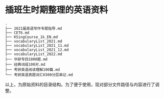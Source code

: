 # 插班生时期整理的英语资料

```text
.
├── 2021届英语写作专题指导.md
├── CET6.md
├── KSingCourse_1k_EN.md
├── vocabularyList_2021.md
├── vocabularyList_2021_11.md
├── vocabularyList_2021_12.md
├── vocabularyList_2022.md
├── 华研专四1000题.md
├── 经典词组100对.md
├── 考研英语阅读理解100篇.md
└── 考研英语真题词汇6500分层串记.md
```

以上，为原始资料的目录结构。为了便于使用，现对部分文件路径与内容进行了调整。
